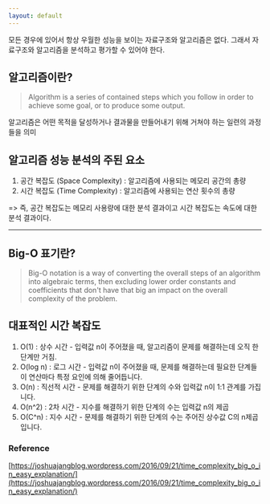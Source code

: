 ```yaml
---
layout: default
---
```


모든 경우에 있어서 항상 우월한 성능을 보이는 자료구조와 알고리즘은 없다. 그래서 자료구조와 알고리즘을 분석하고 평가할 수 있어야 한다.


## 알고리즘이란?

> Algorithm is a series of contained steps which you follow in order to achieve some goal, or to produce some output.

알고리즘은 어떤 목적을 달성하거나 결과물을 만들어내기 위해 거쳐야 하는 일련의 과정들을 의미



## 알고리즘 성능 분석의 주된 요소

1. 공간 복잡도 (Space Complexity) : 알고리즘에 사용되는 메모리 공간의 총량
2. 시간 복잡도 (Time Complexity) : 알고리즘에 사용되는 연산 횟수의 총량

=> 즉,  공간 복잡도는 메모리 사용량에 대한 분석 결과이고 시간 복잡도는 속도에 대한 분석 결과이다.

---

## Big-O 표기란?

> Big-O notation is a way of converting the overall steps of an algorithm into algebraic terms, then excluding lower order constants and coefficients that don't have that big an impact on the overall complexity of the problem.


## 대표적인 시간 복잡도

1. O(1) : 상수 시간 - 입력값 n이 주어졌을 때, 알고리즘이 문제를 해결하는데 오직 한 단계만 거침.
2. O(log n) : 로그 시간 - 입력값 n이 주어졌을 때, 문제를 해결하는데 필요한 단계들이 연산마다 특정 요인에 의해 줄어듭니다.
3. O(n) : 직선적 시간 - 문제를 해결하기 위한 단계의 수와 입력값 n이 1:1 관계를 가집니다.
4. O(n^2) : 2차 시간 - 지수를 해결하기 위한 단계의 수는 입력값 n의 제곱
5. O(C^n) : 지수 시간 - 문제를 해결하기 위한 단계의 수는 주어진 상수값 C의 n제곱 입니다.


### Reference

[https://joshuajangblog.wordpress.com/2016/09/21/time_complexity_big_o_in_easy_explanation/](https://joshuajangblog.wordpress.com/2016/09/21/time_complexity_big_o_in_easy_explanation/)